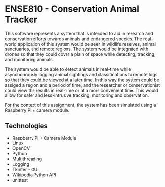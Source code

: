 # ENSE810 - Conservation Animal Tracker

This software represents a system that is intended to aid in research and conservation efforts towards animals and
endangered species. The real-world application of this system would be seen in wildlife reserves, animal sanctuaries,
and remote regions. The system would be integrated with drones so that they could cover a plain of space while
detecting, tracking, and monitoring animals.

The system would be able to detect animals in real-time while asynchonrously logging animal sightings and
classifications to remote logs so that they could be viewed at a later time. In this way the system could be assiged a
region and a period of time, and the researcher or conservationist could view the results in real-time or at a more
convenient time. This would allow for safer and less-intrusive tracking, monitoring and observation.

For the context of this assignment, the system has been simulated using a Raspberry PI + camera module.

## Technologies
* Raspberry PI + Camera Module
* Linux
* OpenCV
* Python
* Multithreading
* Logging
* Tkinter - GUI
* Wikipedia Python API
* unittest
